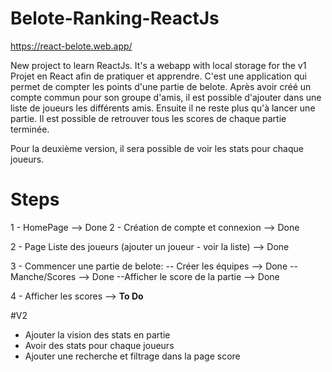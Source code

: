# Belote-Ranking-ReactJs

https://react-belote.web.app/

New project to learn ReactJs. It's a webapp with local storage for the v1
Projet en React afin de pratiquer et apprendre.
C'est une application qui permet de compter les points d'une partie de belote.
Après avoir créé un compte commun pour son groupe d'amis, il est possible d'ajouter dans une liste de joueurs les différents amis.
Ensuite il ne reste plus qu'à lancer une partie.
Il est possible de retrouver tous les scores de chaque partie terminée.

Pour la deuxième version, il sera possible de voir les stats pour chaque joueurs.


# Steps

1 - HomePage --> Done
2 - Création de compte et connexion --> Done 

2 - Page Liste des joueurs (ajouter un joueur - voir la liste) --> Done

3 - Commencer une partie de belote: 
    -- Créer les équipes --> Done
    -- Manche/Scores --> Done
    --Afficher le score de la partie --> Done

4 - Afficher les scores --> **To Do**

#V2

- Ajouter la vision des stats en partie
- Avoir des stats pour chaque joueurs
- Ajouter une recherche et filtrage dans la page score

